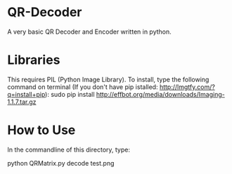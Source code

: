 # QR-Decoder
A very basic QR Decoder and Encoder written in python. 

# Libraries
This requires PIL (Python Image Library). To install, type the following command on terminal (If you don't have pip istalled: http://lmgtfy.com/?q=install+pip):
sudo pip install http://effbot.org/media/downloads/Imaging-1.1.7.tar.gz

# How to Use
In the commandline of this directory, type:

python QRMatrix.py decode test.png
